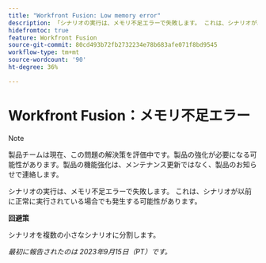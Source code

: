 ```yaml
---
title: "Workfront Fusion: Low memory error"
description: 「シナリオの実行は、メモリ不足エラーで失敗します。 これは、シナリオが以前に正常に実行された場合でも発生する可能性があります。」
hidefromtoc: true
feature: Workfront Fusion
source-git-commit: 80cd493b72fb2732234e78b683afe071f8bd9545
workflow-type: tm+mt
source-wordcount: '90'
ht-degree: 36%

---
```



# Workfront Fusion：メモリ不足エラー

>[!NOTE]
>
>製品チームは現在、この問題の解決策を評価中です。製品の強化が必要になる可能性があります。製品の機能強化は、メンテナンス更新ではなく、製品のお知らせで連絡します。

シナリオの実行は、メモリ不足エラーで失敗します。 これは、シナリオが以前に正常に実行されている場合でも発生する可能性があります。

**回避策**

シナリオを複数の小さなシナリオに分割します。

_最初に報告されたのは 2023年9月15日（PT）です。_
